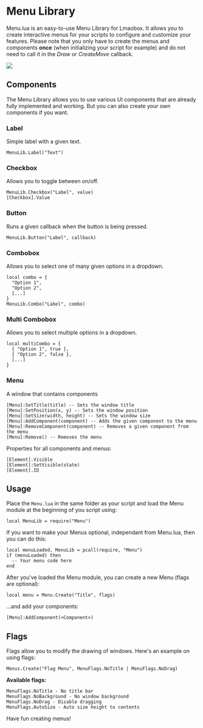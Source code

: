 # Menu Library
Menu.lua is an easy-to-use Menu Library for Lmaobox. It allows you to create interactive menus for your scripts to configure and customize your features. Please note that you only have to create the menus and components **once** (when initializing your script for example) and do not need to call it in the *Draw* or *CreateMove* callback.

![](https://i.imgur.com/E6CjsAr.png)

## Components
The Menu Library allows you to use various UI components that are already fully implemented and working. But you can also create your own components if you want.

### Label
Simple label with a given text.
```
MenuLib.Label("Text")
```

### Checkbox
Allows you to toggle between on/off.
```
MenuLib.Checkbox("Label", value)
[Checkbox].Value
```

### Button
Runs a given callback when the button is being pressed.
```
MenuLib.Button("Label", callback)
```

### Combobox
Allows you to select one of many given options in a dropdown.
```
local combo = {
  "Option 1",
  "Option 2",
  [...]
}
MenuLib.Combo("Label", combo)
```

### Multi Combobox
Allows you to select multiple options in a dropdown.
```
local multiCombo = {
  { "Option 1", true },
  { "Option 2", false },
  [...]
}
```

### Menu
A window that contains components
```
[Menu]:SetTitle(title) -- Sets the window title
[Menu]:SetPosition(x, y) -- Sets the window position
[Menu]:SetSize(width, height) -- Sets the window size
[Menu]:AddComponent(component) -- Adds the given component to the menu
[Menu]:RemoveComponent(component) -- Removes a given component from the menu
[Menu]:Remove() -- Removes the menu
```

Properties for all components and menus:
```
[Element].Visible
[Element]:SetVisible(state)
[Element].ID
```

## Usage
Place the `Menu.lua` in the same folder as your script and load the Menu module at the beginning of you script using:
```
local MenuLib = require("Menu")
```

If you want to make your Menus optional, independant from Menu.lua, then you can do this:
```
local menuLoaded, MenuLib = pcall(require, "Menu")
if (menuLoaded) then
  -- Your menu code here
end
```

After you've loaded the Menu module, you can create a new Menu (flags are optional):
```
local menu = Menu.Create("Title", flags)
```

...and add your components:
```
[Menu]:AddComponent(<Component>)
```

## Flags
Flags allow you to modify the drawing of windows. Here's an example on using flags:
```
Menus.Create("Flag Menu", MenuFlags.NoTitle | MenuFlags.NoDrag)
```

**Available flags:**
```
MenuFlags.NoTitle - No title bar
MenuFlags.NoBackground - No window background
MenuFlags.NoDrag - Disable dragging
MenuFlags.AutoSize - Auto size height to contents
```

Have fun creating menus!
